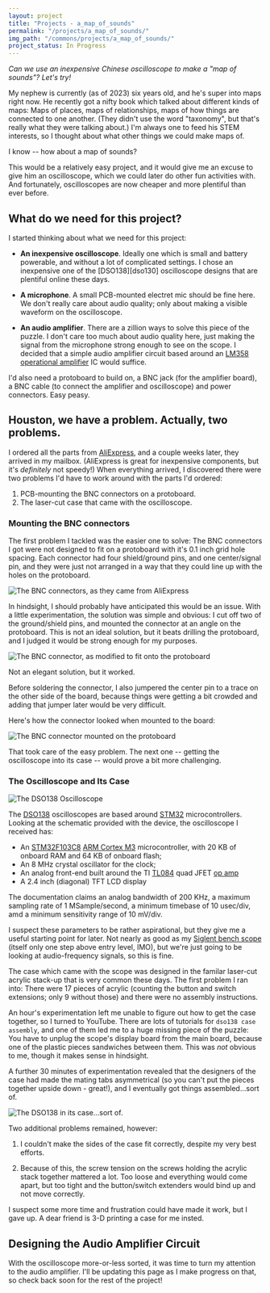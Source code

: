 ```yaml
---
layout: project
title: "Projects - a_map_of_sounds"
permalink: "/projects/a_map_of_sounds/"
img_path: "/commons/projects/a_map_of_sounds/"
project_status: In Progress
---
```


_Can we use an inexpensive Chinese oscilloscope to make a "map of sounds"? Let's try!_

My nephew is currently (as of 2023) six years old, and he's super into maps right now.
He recently got a nifty book which talked about different kinds of maps: Maps of places,
maps of relationships, maps of how things are connected to one another. (They didn't
use the word "taxonomy", but that's really what they were talking about.) I'm always
one to feed his STEM interests, so I thought about what other things we could make
maps of.

I know -- how about a map of sounds?

This would be a relatively easy project, and it would give me an excuse to give him
an oscilloscope, which we could later do other fun activities with. And fortunately,
oscilloscopes are now cheaper and more plentiful than ever before.

## What do we need for this project?

I started thinking about what we need for this project:

- **An inexpensive oscilloscope**. Ideally one which is small and battery powerable,
  and without a lot of complicated settings. I chose an inexpensive one of the
  [DSO138][dso130] oscilloscope designs that are plentiful online these days.

- **A microphone**. A small PCB-mounted electret mic should be fine here. We don't
  really care about audio quality; only about making a visible waveform on the
  oscilloscope.

- **An audio amplifier**. There are a zillion ways to solve this piece of the
  puzzle. I don't care too much about audio quality here, just making the signal
  from the microphone strong enough to see on the scope. I decided that a simple
  audio amplifier circuit based around an [LM358][lm358] [operational amplifier][opamp]
  IC would suffice.

I'd also need a protoboard to build on, a BNC jack (for the amplifier board),
a BNC cable (to connect the amplifier and oscilloscope) and power connectors.
Easy peasy.

## Houston, we have a problem. Actually, two problems.

I ordered all the parts from [AliExpress][aliexpress], and a couple weeks
later, they arrived in my mailbox. (AliExpress is great for inexpensive
components, but it's _definitely_ not speedy!) When everything arrived,
I discovered there were two problems I'd have to work around with the parts
I'd ordered:

1. PCB-mounting the BNC connectors on a protoboard.
2. The laser-cut case that came with the oscilloscope.

### Mounting the BNC connectors

The first problem I tackled was the easier one to solve: The BNC connectors I
got were not designed to fit on a protoboard with it's 0.1 inch grid hole
spacing. Each connector had four shield/ground pins, and one center/signal pin,
and they were just not arranged in a way that they could line up with the holes
on the protoboard.

![The BNC connectors, as they came from AliExpress](bnc-connector.jpg)

In hindsight, I should probably have anticipated this would be an issue. With
a little experimentation, the solution was simple and obvious: I cut off two
of the ground/shield pins, and mounted the connector at an angle on the
protoboard. This is not an ideal solution, but it beats drilling the protoboard,
and I judged it would be strong enough for my purposes.

![The BNC connector, as modified to fit onto the protoboard](bnc-connector-modified.jpg)

Not an elegant solution, but it worked.

Before soldering the connector, I also jumpered the center pin to a trace on the
other side of the board, because things were getting a bit crowded and adding that
jumper later would be very difficult.

Here's how the connector looked when mounted to the board:

![The BNC connector mounted on the protoboard](bnc-connector-mounted.jpg)

That took care of the easy problem. The next one -- getting the oscilloscope into its
case -- would prove a bit more challenging.

### The Oscilloscope and Its Case

![The DSO138 Oscilloscope](oscope-board.jpg)

The [DSO138][dso138] oscilloscopes are based around [STM32][stm32] microcontrollers.
Looking at the schematic provided with the device, the oscilloscope I received has:

- An [STM32F103C8][stm32f103] [ARM Cortex M3][cortexm3] microcontroller, with
  20 KB of onboard RAM and 64 KB of onboard flash;
- An 8 MHz crystal oscillator for the clock;
- An analog front-end built around the TI [TL084][tl084] quad JFET [op amp][opamp]
- A 2.4 inch (diagonal) TFT LCD display

The documentation claims an analog bandwidth of 200 KHz, a maximum sampling rate of
1 MSample/second, a minimum timebase of 10 usec/div, amd a minimum sensitivity range
of 10 mV/div.

I suspect these parameters to be rather aspirational, but they give me a useful
starting point for later. Not nearly as good as my [Siglent bench scope][siglent]
(itself only one step above entry level, IMO), but we're just going to be looking
at audio-frequency signals, so this is fine.

The case which came with the scope was designed in the familar laser-cut acrylic
stack-up that is very common these days. The first problem I ran into: There were
17 pieces of acrylic (counting the button and switch extensions; only 9 without
those) and there were no assembly instructions.

An hour's experimentation left me unable to figure out how to get the case together,
so I turned to YouTube. There are lots of tutorials for `dso138 case assembly`, and
one of them led me to a huge missing piece of the puzzle: You have to unplug the
scope's display board from the main board, because one of the plastic pieces
sandwiches between them. This was _not_ obvious to me, though it makes sense in
hindsight.

A further 30 minutes of experimentation revealed that the designers of the case had
made the mating tabs asymmetrical (so you can't put the pieces together upside
down - great!), and I eventually got things assembled...sort of.

![The DSO138 in its case...sort of.](oscope-with-case.jpg)

Two additional problems remained, however:

1. I couldn't make the sides of the case fit correctly, despite my very best
   efforts.

2. Because of this, the screw tension on the screws holding the acrylic stack
   together mattered a lot. Too loose and everything would come apart, but too
   tight and the button/switch extenders would bind up and not move correctly.

I suspect some more time and frustration could have made it work, but I gave
up. A dear friend is 3-D printing a case for me insted.

## Designing the Audio Amplifier Circuit

With the oscilloscope more-or-less sorted, it was time to turn my attention
to the audio amplifier. I'll be updating this page as I make progress on
that, so check back soon for the rest of the project!

[aliexpress]: https://www.aliexpress.com/
[cortexm3]: https://www.st.com/content/st_com/en/arm-32-bit-microcontrollers/arm-cortex-m3.html
[dso138]: https://www.amazon.com/s?k=dso138+oscilloscope&i=industrial
[lm358]: https://www.ti.com/product/LM358
[opamp]: https://en.wikipedia.org/wiki/Operational_amplifier
[siglent]: https://siglentna.com/product/sds1104x-e-100-mhz/
[stm32]: https://www.st.com/en/microcontrollers-microprocessors/stm32-mainstream-mcus.html
[stm32f103]: https://www.st.com/en/microcontrollers-microprocessors/stm32f103.html
[tl084]: https://www.ti.com/product/TL084

